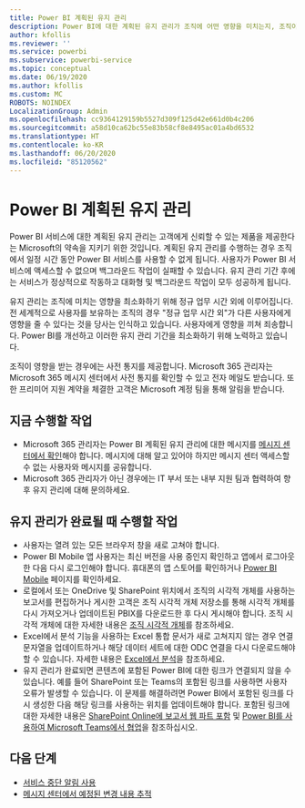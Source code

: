 ```yaml
---
title: Power BI 계획된 유지 관리
description: Power BI에 대한 계획된 유지 관리가 조직에 어떤 영향을 미치는지, 조직이 수행해야 할 수 있는 다음 단계가 무엇인지 관리자에게 보여 주는 정보입니다.
author: kfollis
ms.reviewer: ''
ms.service: powerbi
ms.subservice: powerbi-service
ms.topic: conceptual
ms.date: 06/19/2020
ms.author: kfollis
ms.custom: MC
ROBOTS: NOINDEX
LocalizationGroup: Admin
ms.openlocfilehash: cc9364129159b5527d309f125d42e661d0b4c206
ms.sourcegitcommit: a58d10ca62bc55e83b58cf8e8495ac01a4bd6532
ms.translationtype: HT
ms.contentlocale: ko-KR
ms.lasthandoff: 06/20/2020
ms.locfileid: "85120562"
---
```

# <a name="power-bi-planned-maintenance"></a>Power BI 계획된 유지 관리

Power BI 서비스에 대한 계획된 유지 관리는 고객에게 신뢰할 수 있는 제품을 제공한다는 Microsoft의 약속을 지키기 위한 것입니다. 계획된 유지 관리를 수행하는 경우 조직에서 일정 시간 동안 Power BI 서비스를 사용할 수 없게 됩니다. 사용자가 Power BI 서비스에 액세스할 수 없으며 백그라운드 작업이 실패할 수 있습니다. 유지 관리 기간 후에는 서비스가 정상적으로 작동하고 대화형 및 백그라운드 작업이 모두 성공하게 됩니다.  

유지 관리는 조직에 미치는 영향을 최소화하기 위해 정규 업무 시간 외에 이루어집니다. 전 세계적으로 사용자를 보유하는 조직의 경우 "정규 업무 시간 외"가 다른 사용자에게 영향을 줄 수 있다는 것을 당사는 인식하고 있습니다. 사용자에게 영향을 끼쳐 죄송합니다. Power BI를 개선하고 이러한 유지 관리 기간을 최소화하기 위해 노력하고 있습니다.

조직이 영향을 받는 경우에는 사전 통지를 제공합니다. Microsoft 365 관리자는 Microsoft 365 메시지 센터에서 사전 통지를 확인할 수 있고 전자 메일도 받습니다. 또한 프리미어 지원 계약을 체결한 고객은 Microsoft 계정 팀을 통해 알림을 받습니다.

## <a name="actions-to-take-now"></a>지금 수행할 작업

* Microsoft 365 관리자는 Power BI 계획된 유지 관리에 대한 메시지를 [메시지 센터에서 확인](https://admin.microsoft.com/Adminportal/Home#/MessageCenter)해야 합니다. 메시지에 대해 알고 있어야 하지만 메시지 센터 액세스할 수 없는 사용자와 메시지를 공유합니다.
* Microsoft 365 관리자가 아닌 경우에는 IT 부서 또는 내부 지원 팀과 협력하여 향후 유지 관리에 대해 문의하세요.

## <a name="actions-to-take-when-maintenance-is-complete"></a>유지 관리가 완료될 때 수행할 작업

* 사용자는 열려 있는 모든 브라우저 창을 새로 고쳐야 합니다.
* Power BI Mobile 앱 사용자는 최신 버전을 사용 중인지 확인하고 앱에서 로그아웃한 다음 다시 로그인해야 합니다. 휴대폰의 앱 스토어를 확인하거나 [Power BI Mobile](https://powerbi.microsoft.com/mobile/) 페이지를 확인하세요.
* 로컬에서 또는 OneDrive 및 SharePoint 위치에서 조직의 시각적 개체를 사용하는 보고서를 편집하거나 게시한 고객은 조직 시각적 개체 저장소를 통해 시각적 개체를 다시 가져오거나 업데이트된 PBIX를 다운로드한 후 다시 게시해야 합니다. 조직 시각적 개체에 대한 자세한 내용은 [조직 시각적 개체](service-admin-portal.md#organization-visuals)를 참조하세요.
* Excel에서 분석 기능을 사용하는 Excel 통합 문서가 새로 고쳐지지 않는 경우 연결 문자열을 업데이트하거나 해당 데이터 세트에 대한 ODC 연결을 다시 다운로드해야 할 수 있습니다. 자세한 내용은 [Excel에서 분석](../collaborate-share/service-analyze-in-excel.md#connect-to-power-bi-data)을 참조하세요.
* 유지 관리가 완료되면 콘텐츠에 포함된 Power BI에 대한 링크가 연결되지 않을 수 있습니다. 예를 들어 SharePoint 또는 Teams의 포함된 링크를 사용하면 사용자 오류가 발생할 수 있습니다. 이 문제를 해결하려면 Power BI에서 포함된 링크를 다시 생성한 다음 해당 링크를 사용하는 위치를 업데이트해야 합니다. 포함된 링크에 대한 자세한 내용은 [SharePoint Online에 보고서 웹 파트 포함](../collaborate-share/service-embed-report-spo.md) 및 [Power BI를 사용하여 Microsoft Teams에서 협업](../collaborate-share/service-embed-report-microsoft-teams.md)을 참조하십시오.

## <a name="next-steps"></a>다음 단계

* [서비스 중단 알림 사용](service-interruption-notifications.md)
* [메시지 센터에서 예정된 변경 내용 추적](https://docs.microsoft.com/microsoft-365/admin/manage/message-center?view=o365-worldwide)
